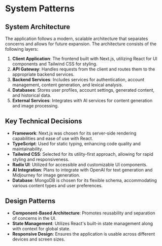 # System Patterns

## System Architecture
The application follows a modern, scalable architecture that separates concerns and allows for future expansion. The architecture consists of the following layers:

1. **Client Application**: The frontend built with Next.js, utilizing React for UI components and Tailwind CSS for styling.
2. **API Gateway**: Handles requests from the client and routes them to the appropriate backend services.
3. **Backend Services**: Includes services for authentication, account management, content generation, and lexical analysis.
4. **Databases**: Stores user profiles, account settings, generated content, and historical data.
5. **External Services**: Integrates with AI services for content generation and image processing.

## Key Technical Decisions
- **Framework**: Next.js was chosen for its server-side rendering capabilities and ease of use with React.
- **TypeScript**: Used for static typing, enhancing code quality and maintainability.
- **Tailwind CSS**: Selected for its utility-first approach, allowing for rapid styling and responsiveness.
- **Radix UI**: Utilized for accessible and customizable UI components.
- **AI Integration**: Plans to integrate with OpenAI for text generation and Midjourney for image generation.
- **Database**: MongoDB is chosen for its flexible schema, accommodating various content types and user preferences.

## Design Patterns
- **Component-Based Architecture**: Promotes reusability and separation of concerns in the UI.
- **State Management**: Utilizes React's built-in state management along with context for global state.
- **Responsive Design**: Ensures the application is usable across different devices and screen sizes.
